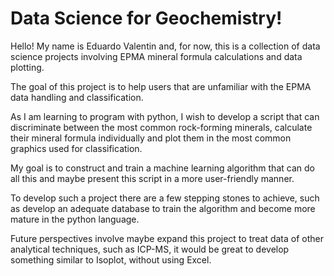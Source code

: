 # Data Science for Geochemistry!

Hello! My name is Eduardo Valentin and, for now, this is a collection of data science projects involving EPMA mineral formula calculations and data plotting.

The goal of this project is to help users that are unfamiliar with the EPMA data handling and classification. 

As I am learning to program with python, I wish to develop a script that can discriminate between the most common rock-forming minerals, calculate their mineral formula individually and plot them in the most common graphics used for classification.

My goal is to construct and train a machine learning algorithm that can do all this and maybe present this script in a more user-friendly manner.

To develop such a project there are a few stepping stones to achieve, such as develop an adequate database to train the algorithm and become more mature in the python language.

Future perspectives involve maybe expand this project to treat data of other analytical techniques, such as ICP-MS, it would be great to develop something similar to Isoplot, without using Excel.
